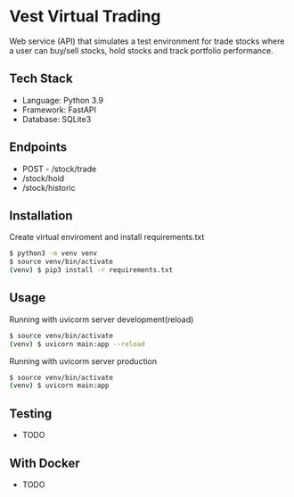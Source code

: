 # Vest Virtual Trading

Web service (API) that simulates a test environment for trade stocks where a user can buy/sell stocks, hold stocks and track portfolio performance.

## Tech Stack

- Language: Python 3.9
- Framework: FastAPI
- Database: SQLite3

## Endpoints
- POST - /stock/trade
- /stock/hold
- /stock/historic

## Installation

Create virtual enviroment and install requirements.txt
```bash
$ python3 -m venv venv
$ source venv/bin/activate
(venv) $ pip3 install -r requirements.txt

```

## Usage

Running with uvicorm server development(reload)
```bash
$ source venv/bin/activate
(venv) $ uvicorn main:app --reload
```
Running with uvicorm server production
```bash
$ source venv/bin/activate
(venv) $ uvicorn main:app
```

## Testing
- TODO

## With Docker
- TODO

